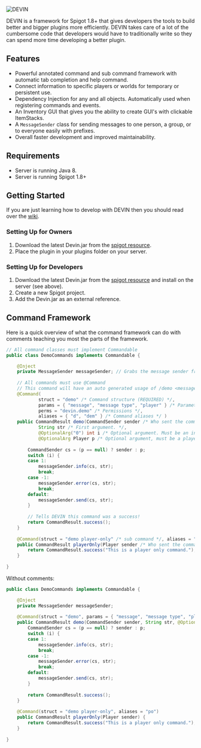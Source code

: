![DEVIN](https://s26.postimg.org/ctcko1hrd/devin.png)

DEVIN is a framework for Spigot 1.8+ that gives developers the tools to build better and bigger plugins more efficiently. DEVIN takes care of a lot of the cumbersome code that developers would have to traditionally write so they can spend more time developing a better plugin.

## Features
- Powerful annotated command and sub command framework with automatic tab completion and help command.
- Connect information to specific players or worlds for temporary or persistent use.
- Dependency Injection for any and all objects. Automatically used when registering commands and events.
- An Inventory GUI that gives you the ability to create GUI's with clickable ItemStacks.
- A `MessageSender` class for sending messages to one person, a group, or to everyone easily with prefixes.
- Overall faster development and improved maintainability.

## Requirements
- Server is running Java 8.
- Server is running Spigot 1.8+

## Getting Started
If you are just learning how to develop with DEVIN then you should read over the [wiki](https://github.com/xChris6041x/Devin/wiki).

### Setting Up for Owners
1. Download the latest Devin.jar from the [spigot resource](https://www.spigotmc.org/resources/devin.29241/).
2. Place the plugin in your plugins folder on your server.

### Setting Up for Developers
1. Download the latest Devin.jar from the [spigot resource](https://www.spigotmc.org/resources/devin.29241/) and install on the server (see above).
2. Create a new Spigot project.
3. Add the Devin.jar as an external reference.

## Command Framework
Here is a quick overview of what the command framework can do with comments teaching you most the parts of the framework.
```JAVA
// All command classes must implement Commandable
public class DemoCommands implements Commandable {

    @Inject
    private MessageSender messageSender; // Grabs the message sender from the registrar.
   
    // All commands must use @Command
    // This command will have an auto generated usage of /demo <message> [message type] [player].
    @Command(
            struct = "demo" /* Command structure (REQUIRED) */,
            params = { "message", "message type", "player" } /* Parameter names */,
            perms = "devin.demo" /* Permissions */,
            aliases = { "d", "dem" } /* Command aliases */ )
    public CommandResult demo(CommandSender sender /* Who sent the command */,
            String str /* First argument. */,
            @OptionalArg("0") int i /* Optional argument. Must be an int and 0 if missing. */,
            @OptionalArg Player p /* Optional argument, must be a player name (converted to player) and null if missing. */) {
       
        CommandSender cs = (p == null) ? sender : p;
        switch (i) {
        case 1:
            messageSender.info(cs, str);
            break;
        case -1:
            messageSender.error(cs, str);
            break;
        default:
            messageSender.send(cs, str);  
        }
       
        // Tells DEVIN this command was a success!
        return CommandResult.success();
    }
   
    @Command(struct = "demo player-only" /* sub command */, aliases = "po")
    public CommandResult playerOnly(Player sender /* Who sent the command must be a Player */) {
        return CommandResult.success("This is a player only command.");
    }
   
}
```

Without comments:

```JAVA
public class DemoCommands implements Commandable {

    @Inject
    private MessageSender messageSender;
   
    @Command(struct = "demo", params = { "message", "message type", "player" }, perms = "devin.demo", aliases = { "d", "dem" })
    public CommandResult demo(CommandSender sender, String str, @OptionalArg("0") int i, @OptionalArg Player p) {
        CommandSender cs = (p == null) ? sender : p;
        switch (i) {
        case 1:
            messageSender.info(cs, str);
            break;
        case -1:
            messageSender.error(cs, str);
            break;
        default:
            messageSender.send(cs, str);  
        }
       
        return CommandResult.success();
    }
   
    @Command(struct = "demo player-only", aliases = "po")
    public CommandResult playerOnly(Player sender) {
        return CommandResult.success("This is a player only command.");
    }
   
}
```
